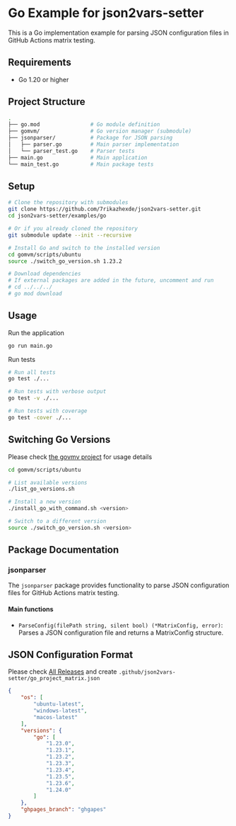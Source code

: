 # Go Example for json2vars-setter

This is a Go implementation example for parsing JSON configuration files in GitHub Actions matrix testing.

## Requirements

- Go 1.20 or higher

## Project Structure

```bash
.
├── go.mod                # Go module definition
├── gomvm/                # Go version manager (submodule)
├── jsonparser/           # Package for JSON parsing
│   ├── parser.go         # Main parser implementation
│   └── parser_test.go    # Parser tests
├── main.go               # Main application
└── main_test.go          # Main package tests
```

## Setup

```bash
# Clone the repository with submodules
git clone https://github.com/7rikazhexde/json2vars-setter.git
cd json2vars-setter/examples/go

# Or if you already cloned the repository
git submodule update --init --recursive

# Install Go and switch to the installed version
cd gomvm/scripts/ubuntu
source ./switch_go_version.sh 1.23.2

# Download dependencies
# If external packages are added in the future, uncomment and run
# cd ../../../
# go mod download
```

## Usage

Run the application

```bash
go run main.go
```

Run tests

```bash
# Run all tests
go test ./...

# Run tests with verbose output
go test -v ./...

# Run tests with coverage
go test -cover ./...
```

## Switching Go Versions

Please check [the govmv project](https://github.com/7rikazhexde/go-multi-version-manager) for usage details

```bash
cd gomvm/scripts/ubuntu

# List available versions
./list_go_versions.sh

# Install a new version
./install_go_with_command.sh <version>

# Switch to a different version
source ./switch_go_version.sh <version>
```

## Package Documentation

### jsonparser

The `jsonparser` package provides functionality to parse JSON configuration files for GitHub Actions matrix testing.

#### Main functions

- `ParseConfig(filePath string, silent bool) (*MatrixConfig, error)`: Parses a JSON configuration file and returns a MatrixConfig structure.

## JSON Configuration Format

Please check [All Releases](https://go.dev/dl/) and create `.github/json2vars-setter/go_project_matrix.json`

```json
{
    "os": [
        "ubuntu-latest",
        "windows-latest",
        "macos-latest"
    ],
    "versions": {
        "go": [
            "1.23.0",
            "1.23.1",
            "1.23.2",
            "1.23.3",
            "1.23.4",
            "1.23.5",
            "1.23.6",
            "1.24.0"
        ]
    },
    "ghpages_branch": "ghgapes"
}
```
